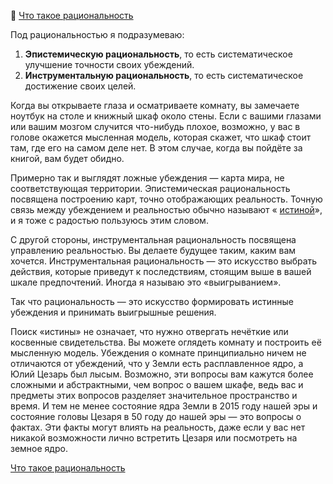 📝 [Что такое рациональность](https://lesswrong.ru/w/%D0%A7%D1%82%D0%BE_%D1%82%D0%B0%D0%BA%D0%BE%D0%B5_%D1%80%D0%B0%D1%86%D0%B8%D0%BE%D0%BD%D0%B0%D0%BB%D1%8C%D0%BD%D0%BE%D1%81%D1%82%D1%8C)

Под рациональностью я подразумеваю:

1. **Эпистемическую рациональность**, то есть систематическое улучшение точности своих убеждений.
2. **Инструментальную рациональность**, то есть систематическое достижение своих целей.

Когда вы открываете глаза и осматриваете комнату, вы замечаете ноутбук на столе и книжный шкаф около стены. Если с вашими глазами или вашим мозгом случится что-нибудь плохое, возможно, у вас в голове окажется мысленная модель, которая скажет, что шкаф стоит там, где его на самом деле нет. В этом случае, когда вы пойдёте за книгой, вам будет обидно.

Примерно так и выглядят ложные убеждения — карта мира, не соответствующая территории. Эпистемическая рациональность посвящена построению карт, точно отображающих реальность. Точную связь между убеждением и реальностью обычно называют « [истиной](http://lesswrong.ru/w/%D0%9F%D1%80%D0%BE%D1%81%D1%82%D0%B0%D1%8F_%D0%B8%D1%81%D1%82%D0%B8%D0%BD%D0%B0)», и я тоже с радостью пользуюсь этим словом.

С другой стороны, инструментальная рациональность посвящена управлению реальностью. Вы делаете будущее таким, каким вам хочется. Инструментальная рациональность — это искусство выбрать действия, которые приведут к последствиям, стоящим выше в вашей шкале предпочтений. Иногда я называю это «выигрыванием».

Так что рациональность — это искусство формировать истинные убеждения и принимать выигрышные решения.

Поиск «истины» не означает, что нужно отвергать нечёткие или косвенные свидетельства. Вы можете оглядеть комнату и построить её мысленную модель. Убеждения о комнате принципиально ничем не отличаются от убеждений, что у Земли есть расплавленное ядро, а Юлий Цезарь был лысым. Возможно, эти вопросы вам кажутся более сложными и абстрактными, чем вопрос о вашем шкафе, ведь вас и предметы этих вопросов разделяет значительное пространство и время. И тем не менее состояние ядра Земли в 2015 году нашей эры и состояние головы Цезаря в 50 году до нашей эры — это вопросы о фактах. Эти факты могут влиять на реальность, даже если у вас нет никакой возможности лично встретить Цезаря или посмотреть на земное ядро.

[Что такое рациональность](https://lesswrong.ru/w/%D0%A7%D1%82%D0%BE_%D1%82%D0%B0%D0%BA%D0%BE%D0%B5_%D1%80%D0%B0%D1%86%D0%B8%D0%BE%D0%BD%D0%B0%D0%BB%D1%8C%D0%BD%D0%BE%D1%81%D1%82%D1%8C)